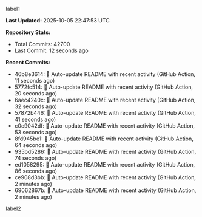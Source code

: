 
label1 
<!-- ACTIVITY_START -->
**Last Updated:** 2025-10-05 22:47:53 UTC

**Repository Stats:**
- Total Commits: 42700
- Last Commit: 12 seconds ago

**Recent Commits:**
- 46b8e3614: 🤖 Auto-update README with recent activity (GitHub Action, 11 seconds ago)
- 5772fc514: 🤖 Auto-update README with recent activity (GitHub Action, 20 seconds ago)
- 6aec4240c: 🤖 Auto-update README with recent activity (GitHub Action, 32 seconds ago)
- 57872b446: 🤖 Auto-update README with recent activity (GitHub Action, 41 seconds ago)
- c0c9042df: 🤖 Auto-update README with recent activity (GitHub Action, 53 seconds ago)
- 8fd945be1: 🤖 Auto-update README with recent activity (GitHub Action, 64 seconds ago)
- 935bd5286: 🤖 Auto-update README with recent activity (GitHub Action, 74 seconds ago)
- ed1058295: 🤖 Auto-update README with recent activity (GitHub Action, 86 seconds ago)
- ce908d3bb: 🤖 Auto-update README with recent activity (GitHub Action, 2 minutes ago)
- 69062867b: 🤖 Auto-update README with recent activity (GitHub Action, 2 minutes ago)
<!-- ACTIVITY_END -->

label2
